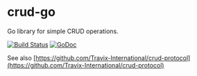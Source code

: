 # crud-go
Go library for simple CRUD operations.

[![Build Status](https://travis-ci.org/Travix-International/crud-go.svg?branch=master)](https://travis-ci.org/Travix-International/crud-go)
[![GoDoc](https://godoc.org/github.com/Travix-International/crud-go?status.svg)](https://godoc.org/github.com/Travix-International/crud-go)

See also [https://github.com/Travix-International/crud-protocol](https://github.com/Travix-International/crud-protocol)
